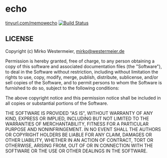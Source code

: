 # echo

[tinyurl.com/memowecho](http://tinyurl.com/memowecho)
[![Build Status](https://travis-ci.org/memowe/echo.svg?branch=master)](https://travis-ci.org/memowe/echo)

## LICENSE

Copyright (c) Mirko Westermeier, [mirko@westermeier.de](mailto:mirko@westermeier.de)

Permission is hereby granted, free of charge, to any person obtaining a copy of this software and associated documentation files (the "Software"), to deal in the Software without restriction, including without limitation the rights to use, copy, modify, merge, publish, distribute, sublicense, and/or sell copies of the Software, and to permit persons to whom the Software is furnished to do so, subject to the following conditions:

The above copyright notice and this permission notice shall be included in all copies or substantial portions of the Software.

THE SOFTWARE IS PROVIDED "AS IS", WITHOUT WARRANTY OF ANY KIND, EXPRESS OR IMPLIED, INCLUDING BUT NOT LIMITED TO THE WARRANTIES OF MERCHANTABILITY, FITNESS FOR A PARTICULAR PURPOSE AND NONINFRINGEMENT. IN NO EVENT SHALL THE AUTHORS OR COPYRIGHT HOLDERS BE LIABLE FOR ANY CLAIM, DAMAGES OR OTHER LIABILITY, WHETHER IN AN ACTION OF CONTRACT, TORT OR OTHERWISE, ARISING FROM, OUT OF OR IN CONNECTION WITH THE SOFTWARE OR THE USE OR OTHER DEALINGS IN THE SOFTWARE.
